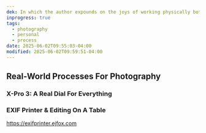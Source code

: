 ```yaml
---
dek: In which the author expounds on the joys of working physically both in capturing photographs as well as viewing and editing them
inprogress: true
tags:
  - photography
  - personal
  - process
date: 2025-06-02T09:55:03-04:00
modified: 2025-06-02T09:59:51-04:00
---
```


## Real-World Processes For Photography

### X-Pro 3: A Real Dial For Everything

### EXIF Printer & Editing On A Table

<https://exifprinter.ejfox.com>

